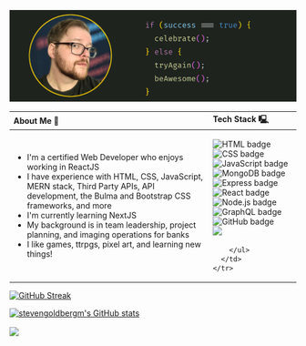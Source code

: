 ![Header](imgs/README-Header.png)

<table>
  <thead>
    <tr>
      <th align="left"> About Me 🚀 </th>
      <th align="left"> Tech Stack 🖳 </th>
    </tr>
  </thead>
  <tbody>
    <tr>
      <td>
        <ul>
          <li> 
            I'm a certified Web Developer who enjoys working in ReactJS 
          </li>
          <li> 
            I have experience with HTML, CSS, JavaScript, MERN stack, Third Party APIs, API development, the Bulma and Bootstrap CSS frameworks, and more
          </li>
          <li> 
            I'm currently learning NextJS
          </li> 
          <li> 
            My background is in team leadership, project planning, and imaging operations for banks
          </li>
          <li> 
            I like games, ttrpgs, pixel art, and learning new things!
          </li>
        </ul>
      </td>
      <td>
        <ul style="list-style: none; padding: 0;">
        <li>
          <img src="https://img.shields.io/badge/-HTML5-black?logo=HTML5&logoColor=E34F26&style=for-the-badge" alt="HTML badge"/> 
          <img src="https://img.shields.io/badge/-CSS3-black?logo=CSS3&logoColor=1572B6&style=for-the-badge" alt="CSS badge"/> 
          <img src="https://img.shields.io/badge/-JavaScript-black?logo=JavaScript&logoColor=F7DF1E&style=for-the-badge" alt="JavaScript badge"/> 
        </li>
        <li>
          <img src="https://img.shields.io/badge/-MongoDB-black?logo=MongoDB&logoColor=47A248&style=for-the-badge" alt="MongoDB badge"/> 
          <img src="https://img.shields.io/badge/-Express-black?logo=Express&logoColor=white&style=for-the-badge" alt="Express badge"/> 
          <img src="https://img.shields.io/badge/-React-black?logo=React&logoColor=61DAFB&style=for-the-badge" alt="React badge"/> 
        </li>
        <li>
          <img src="https://img.shields.io/badge/-Node.js-black?logo=Node.js&logoColor=339933&style=for-the-badge" alt="Node.js badge"/> 
          <img src="https://img.shields.io/badge/-GraphQL-black?logo=GraphQL&logoColor=E10098&style=for-the-badge" alt="GraphQL badge"/> 
          <img src="https://img.shields.io/badge/-github-black?logo=github&logoColor=white&style=for-the-badge" alt="GitHub badge"/> 
        </li>
        <li>
          <img src="https://img.shields.io/badge/Visual%20Studio%20Code-black.svg?style=for-the-badge&logo=visual-studio-code&logoColor=white">
        </li>

        </ul>
      </td>
    </tr>
  </tbody>
</table>

[![GitHub Streak](https://streak-stats.demolab.com?user=stevengoldbergm&mode=weekly&theme=nightowl)](https://git.io/streak-stats)

[![stevengoldbergm's GitHub stats](https://github-readme-stats.vercel.app/api?username=stevengoldbergm)](https://github.com/anuraghazra/github-readme-stats)

<a href="https://github.com/anuraghazra/convoychat">
  <img align="center" src="https://github-readme-stats.vercel.app/api/top-langs/?username=stevengoldbergm"/>

